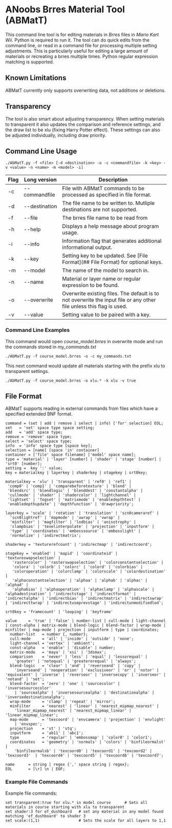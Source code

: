 # ANoobs Brres Material Tool (ABMatT)
This command line tool is for editing materials in _Brres_ files in _Mario Kart Wii_. Python is required to run it. The tool can do quick edits from the command line, or read in a command file for processing multiple setting adjustments. This is particularly useful for editing a large amount of materials or recreating a brres multiple times. Python regular expression matching is supported.

## Known Limitations
ABMatT currently only supports overwriting data, not additions or deletions.

## Transparency
The tool is also smart about adjusting transparency. When setting materials to transparent it also updates the comparison and reference settings, and the draw list to be xlu (fixing Harry Potter effect). These settings can also be adjusted individually, including draw priority.

## Command Line Usage
```
./AbMatT.py -f <file> [-d <destination> -o -c <commandfile> -k <key> -v <value> -n <name> -m <model> -i]
```
| Flag |Long version| Description |
|---|---|---|
| -c | --commandfile | File with ABMatT commands to be processed as specified in file format. |
| -d | --destination | The file name to be written to. Mutliple destinations are not supported. |
| -f | --file | The brres file name to be read from |
| -h | --help | Displays a help message about program usage. |
| -i | --info | Information flag that generates additional informational output. |
| -k | --key | Setting key to be updated. See [File Format](## File Format) for optional keys. |
| -m | --model | The name of the model to search in. |
| -n | --name | Material or layer name or regular expression to be found. |
| -o | --overwrite | Overwrite existing files. The default is to not overwrite the input file or any other file unless this flag is used. |
| -v | --value | Setting value to be paired with a key. |

### Command Line Examples
This command would open *course_model.brres* in overwrite mode and run the commands stored in *my_commands.txt*
```
./AbMatT.py -f course_model.brres -o -c my_commands.txt
```
This next command would update all materials starting with the prefix xlu to transparent settings.
```
./AbMatT.py -f course_model.brres -o xlu.* -k xlu -v true
```

## File Format
ABMatT supports reading in external commands from files which have a specified extended BNF format.
```
command = (set | add | remove | select | info) ['for' selection] EOL;
set   = 'set' space type space setting;
add   = 'add' space type;
remove = 'remove' space type;
select = 'select' space type;
info  = 'info' space type [space key];
selection = [name] [space 'in' container]
container = ['file' space filename] ['model' space name];
type = 'material' | 'layer' [number] | 'shader' | 'stage' [number] | 'srt0' [number];
setting =  key ':' value;
key = materialkey | layerkey | shaderkey | stagekey | srt0key;

materialkey = 'xlu' | 'transparent' | 'ref0' | 'ref1' |
 'comp0' | 'comp1' | 'comparebeforetexture' | 'blend' |
 'blendsrc' | 'blendlogic' | 'blenddest' | 'constantalpha' |
 'cullmode' | 'shader' | 'shadercolor' | 'lightchannel' |
 'lightset' | 'fogset' | 'matrixmode' | 'enabledepthtest' |
 'enabledepthupdate' | 'depthfunction' | 'drawpriority';

layerkey = 'scale' | 'rotation' | 'translation' | 'scn0cameraref' |
  'scn0lightref' | 'mapmode' | 'uwrap' | 'vwrap' |    
  'minfilter' | 'magfilter' | 'lodbias' | 'anisotrophy' |
  'clampbias' | 'texelinterpolate' | 'projection' | 'inputform' |
  'type' | 'coordinates' | 'embosssource' | 'embosslight' |
  'normalize' | 'indirectmatrix';

shaderkey = 'texturerefcount' | 'indirectmap' | 'indirectcoord';

stagekey = 'enabled' | 'mapid' | 'coordinateid' | 'textureswapselection' |
   'rastercolor' | 'rasterswapselection' | 'colorconstantselection' |
   'colora' | 'colorb' | 'colorc' | 'colord' | 'colorbias' |
   'coloroperation' | 'colorclamp' | 'colorscale' | 'colordestination' |
   'alphaconstantselection' | 'alphaa' | 'alphab' | 'alphac' | 'alphad' |
   'alphabias' | 'alphaoperation' | 'alphaclamp' | 'alphascale' | 'alphadestination' | 'indirectstage' | 'indirectformat' | 'indirectalpha' | 'indirectbias' | 'indirectmatrix' | 'indirectswrap' | 'indirecttwrap' | 'indirectuseprevstage' | 'indirectunmodifiedlod';

srt0key = 'framecount' | 'looping' | 'keyframe'

value     = 'true' | 'false' | number-list | cull-mode | light-channel | const-alpha | matrix-mode | blend-logic | blend-factor | wrap-mode | minfilter | map-mode | projection | inputform | type | coordinates;
  number-list   = number {, number};
  cull-mode     = 'all' | 'inside' | 'outside' | 'none';
  light-channel = 'vertex' | 'ambient';
  const-alpha   = 'enable' | 'disable' | number;
  matrix-mode   = 'maya' | 'xsi' | '3dsmax';
  comparison    = 'never' | 'less' | 'equal' | 'lessorequal' |  
    'greater' | 'notequal' | 'greaterorequal' | 'always';
  blend-logic   = 'clear' | 'and' | 'reverseand' | 'copy' |
    'inverseand' | 'nooperation' | 'exclusiveor' | 'or' | 'notor' | 'equivalent' | 'inverse' | 'reverseor' | 'inversecopy' | 'inverseor' | 'notand' | 'set';
  blend-factor  = 'zero' | 'one' | 'sourcecolor' | 'inversesourcecolor'
    | 'sourcealpha' | 'inversesourcealpha' | 'destinationalpha' | 'inversedestinationalpha';
  wrap-mode     = 'clamp' | 'repeat' | 'mirror';
  minFilter     = 'nearest' | 'linear' | 'nearest_mipmap_nearest' |
    'linear_mipmap_nearest' | 'nearest_mipmap_linear' | 'linear_mipmap_linear';
  map-mode      = 'texcoord' | 'envcamera' | 'projection' | 'envlight'  
    | 'envspec';
  projection    = 'st' | 'stq';
  inputform     = 'ab11' | 'abc1';
  type          = 'regular' | 'embossmap' | 'color0' | 'color1';
  coordinates   = 'geometry' | 'normals' | 'colors' | 'binfileormalst' |    
    'binfileormalsb' | 'texcoord0' | 'texcoord1' | 'texcoord2' | 'texcoord3'  | 'texcoord4' | 'texcoord5' | 'texcoord6' | 'texcoord7';

name      = string | regex {',' space string | regex};
EOL       = [\r] \n | EOF;
```

### Example File Commands

Example file commands:
```
set transparent:true for xlu.* in model course      # Sets all materials in course starting with xlu to transparent
set shader:3 for ef_dushboard   # set any material in any model found matching 'ef_dushboard' to shader 3
set scale:(1,1)                 # Sets the scale for all layers to 1,1
```

